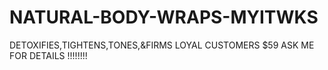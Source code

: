 NATURAL-BODY-WRAPS-MYITWKS
==========================

DETOXIFIES,TIGHTENS,TONES,&amp;FIRMS  LOYAL CUSTOMERS $59 ASK ME FOR DETAILS !!!!!!!!
